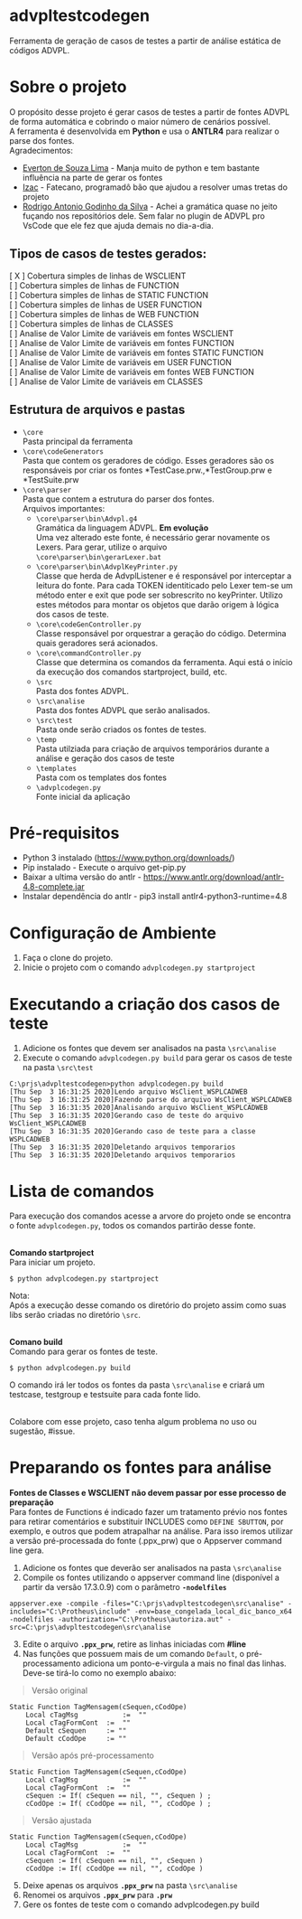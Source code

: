 # advpltestcodegen
Ferramenta de geração de casos de testes a partir de análise estática de códigos ADVPL.   

# Sobre o projeto
O propósito desse projeto é gerar casos de testes a partir de fontes ADVPL de forma automática e cobrindo o maior número de cenários possível.  
A ferramenta é desenvolvida em **Python** e usa o **ANTLR4** para realizar o parse dos fontes.  
Agradecimentos:
- [Everton de Souza Lima](https://github.com/oevertonsouza) - Manja muito de python e tem bastante influência na parte de gerar os fontes 
- [Izac](https://github.com/izacsc) - Fatecano, programadô bão que ajudou a resolver umas tretas do projeto 
- [Rodrigo Antonio Godinho da Silva](https://github.com/killerall) - Achei a gramática quase no jeito fuçando nos repositórios dele. Sem falar no plugin de ADVPL pro VsCode que ele fez que ajuda demais no dia-a-dia. 
## Tipos de casos de testes gerados:
[ X ] Cobertura simples de linhas de WSCLIENT   
[ ] Cobertura simples de linhas de FUNCTION  
[ ] Cobertura simples de linhas de STATIC FUNCTION  
[ ] Cobertura simples de linhas de USER FUNCTION  
[ ] Cobertura simples de linhas de WEB FUNCTION  
[ ] Cobertura simples de linhas de CLASSES  
[ ] Analise de Valor Limite de variáveis em fontes WSCLIENT  
[ ] Analise de Valor Limite de variáveis em fontes FUNCTION  
[ ] Analise de Valor Limite de variáveis em fontes STATIC FUNCTION  
[ ] Analise de Valor Limite de variáveis em USER FUNCTION  
[ ] Analise de Valor Limite de variáveis em fontes WEB FUNCTION  
[ ] Analise de Valor Limite de variáveis em CLASSES  

## Estrutura de arquivos e pastas
- `\core`   
	Pasta principal da ferramenta
- `\core\codeGenerators`   
	Pasta que contem os geradores de código. Esses geradores são os responsáveis por criar os fontes *TestCase.prw.,*TestGroup.prw e *TestSuite.prw
- `\core\parser`   
	Pasta que contem a estrutura do parser dos fontes.   
	Arquivos importantes:
	- `\core\parser\bin\Advpl.g4`   
		Gramática da linguagem ADVPL. **Em evolução**   
		Uma vez alterado este fonte, é necessário gerar novamente os Lexers. Para gerar, utilize o arquivo `\core\parser\bin\gerarLexer.bat` 
	- `\core\parser\bin\AdvplKeyPrinter.py`   
		Classe que herda de AdvplListener e é responsável por interceptar a leitura do fonte. Para cada TOKEN identiticado pelo Lexer tem-se um método enter e exit que pode ser sobrescrito no keyPrinter. Utilizo estes métodos para montar os objetos que darão origem à lógica dos casos de teste.   
	- `\core\codeGenController.py`   
		Classe responsável por orquestrar a geração do código. Determina quais geradores será acionados.   
	- `\core\commandController.py`   
		Classe que determina os comandos da ferramenta. Aqui está o início da execução dos comandos startproject, build, etc.   
	- `\src`   
		Pasta dos fontes ADVPL.   
	- `\src\analise`   
		Pasta dos fontes ADVPL que serão analisados.   
	- `\src\test`   
		Pasta onde serão criados os fontes de testes.   
	- `\temp`   
		Pasta utilziada para criação de arquivos temporários durante a análise e geração dos casos de teste
	- `\templates`   
		Pasta com os templates dos fontes
	- `\advplcodegen.py`   
		Fonte inicial da aplicação

# Pré-requisitos

* Python 3 instalado (https://www.python.org/downloads/)
* Pip instalado - Execute o arquivo get-pip.py
* Baixar a ultima versão do antlr - https://www.antlr.org/download/antlr-4.8-complete.jar
* Instalar dependência do antlr - pip3 install antlr4-python3-runtime=4.8

# Configuração de Ambiente

1. Faça o clone do projeto.
2. Inicie o projeto com o comando `advplcodegen.py startproject`
# Executando a criação dos casos de teste

1. Adicione os fontes que devem ser analisados na pasta `\src\analise`
2. Execute o comando `advplcodegen.py build` para gerar os casos de teste na pasta `\src\test`
```
C:\prjs\advpltestcodegen>python advplcodegen.py build
[Thu Sep  3 16:31:25 2020]Lendo arquivo WsClient_WSPLCADWEB
[Thu Sep  3 16:31:25 2020]Fazendo parse do arquivo WsClient_WSPLCADWEB
[Thu Sep  3 16:31:35 2020]Analisando arquivo WsClient_WSPLCADWEB
[Thu Sep  3 16:31:35 2020]Gerando caso de teste do arquivo WsClient_WSPLCADWEB
[Thu Sep  3 16:31:35 2020]Gerando caso de teste para a classe WSPLCADWEB
[Thu Sep  3 16:31:35 2020]Deletando arquivos temporarios
[Thu Sep  3 16:31:35 2020]Deletando arquivos temporarios
```


# Lista de comandos

Para execução dos comandos acesse a arvore do projeto onde se encontra o fonte `advplcodegen.py`, todos os comandos partirão desse fonte.</br></br>

<b>Comando startproject</b><br>
Para iniciar um projeto.
</br>

```console
$ python advplcodegen.py startproject
```

Nota:<br>
Após a execução desse comando os diretório do projeto assim como suas libs serão criadas no diretório `\src`.


</br>
<b>Comano build</b></br>
Comando para gerar os fontes de teste.
</br>

```console
$ python advplcodegen.py build
```
O comando irá ler todos os fontes da pasta `\src\analise` e criará um testcase, testgroup e testsuite para cada fonte lido.

<br>
 Colabore com esse projeto, caso tenha algum problema no uso ou sugestão, #issue.
<br>


# Preparando os fontes para análise
**Fontes de Classes e WSCLIENT não devem passar por esse processo de preparação**  
Para fontes de Functions é indicado fazer um tratamento prévio nos fontes para retirar comentários e substituir INCLUDES como `DEFINE SBUTTON`, por exemplo, e outros que podem atrapalhar na análise. Para isso iremos utilizar a versão pré-processada do fonte (.ppx_prw) que o Appserver command line gera.  
1. Adicione os fontes que deverão ser analisados na pasta `\src\analise`
2. Compile os fontes utilizando o appserver command line (disponível a partir da versão 17.3.0.9) com o parâmetro **`-nodelfiles`**
```console
appserver.exe -compile -files="C:\prjs\advpltestcodegen\src\analise" -includes="C:\Protheus\include" -env=base_congelada_local_dic_banco_x64 -nodelfiles -authorization="C:\Protheus\autoriza.aut" -src=C:\prjs\advpltestcodegen\src\analise
```
3. Edite o arquivo **`.ppx_prw`**, retire as linhas iniciadas com **#line**
4. Nas funções que possuem mais de um comando `Default`, o pré-processamento adiciona um ponto-e-virgula a mais no final das linhas. Deve-se tirá-lo como no exemplo abaixo:
>Versão original
```console
Static Function TagMensagem(cSequen,cCodOpe)
	Local cTagMsg			:=	"" 
	Local cTagFormCont	:=	""
	Default cSequen		:= "" 
	Default cCodOpe		:= ""
```
>Versão após pré-processamento
```console
Static Function TagMensagem(cSequen,cCodOpe)
	Local cTagMsg			:=	""
	Local cTagFormCont	:=	""
	cSequen := If( cSequen == nil, "", cSequen ) ;
	cCodOpe := If( cCodOpe == nil, "", cCodOpe ) ;
```
>Versão ajustada
```console
Static Function TagMensagem(cSequen,cCodOpe)
	Local cTagMsg			:=	""
	Local cTagFormCont	:=	""
	cSequen := If( cSequen == nil, "", cSequen )
	cCodOpe := If( cCodOpe == nil, "", cCodOpe )
```
5. Deixe apenas os arquivos **`.ppx_prw`** na pasta `\src\analise`
6. Renomei os arquivos **`.ppx_prw`** para **`.prw`**
7. Gere os fontes de teste com o comando advplcodegen.py build

